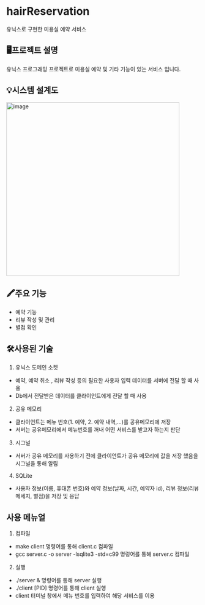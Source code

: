 # hairReservation
유닉스로 구현한 미용실 예약 서비스
## 🖥️프로젝트 설명
유닉스 프로그래밍 프로젝트로 미용실 예약 및 기타 기능이 있는 서비스 입니다.
## 💡시스템 설계도
<img width="452" alt="image" src="https://user-images.githubusercontent.com/87846081/228003160-3afc815c-6e34-4da9-8954-2556b3f94bb0.png">

## 🖍주요 기능
- 예약 기능
- 리뷰 작성 및 관리
- 별점 확인

## 🛠️사용된 기술
1)	유닉스 도메인 소켓
-	예약, 예약 취소 , 리뷰 작성 등의 필요한 사용자 입력 데이터를 서버에 전달 할 때 사용
-	Db에서 전달받은 데이터를 클라이언트에게 전달 할 때 사용


2)	공유 메모리
-	클라이언트는 메뉴 번호(1. 예약, 2. 예약 내역,…)를 공유메모리에 저장
-	서버는 공유메모리에서 메뉴번호를 꺼내 어떤 서비스를 받고자 하는지 판단

3)	시그널
-	서버가 공유 메모리를 사용하기 전에 클라이언트가 공유 메모리에 값을 저장 했음을 시그널을 통해 알림

4)	SQLite
-	사용자 정보(이름, 휴대폰 번호)와 예약 정보(날짜, 시간, 예약자 id), 리뷰 정보(리뷰 메세지, 별점)을 저장 및 응답 

## 사용 메뉴얼
1. 컴파일
-	make client 명령어를 통해 client.c 컴파일
-	gcc server.c -o server -lsqlite3 -std=c99 명렁어를 통해 server.c 컴파일

2. 실행
-	./server & 명령어를 통해 server 실행
-	./client [PID] 명령어를 통해 client 실행
- client 터미널 창에서 메뉴 번호를 입력하여 해당 서비스를 이용

